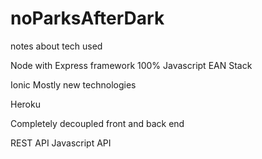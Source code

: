 # noParksAfterDark

notes about tech used

Node with Express framework
100% Javascript
EAN Stack

Ionic
Mostly new technologies

Heroku

Completely decoupled front and back end

REST API
Javascript API
